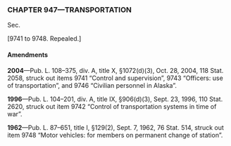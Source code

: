 ### **CHAPTER 947—TRANSPORTATION** ###

Sec.

[9741 to 9748. Repealed.]

#### Amendments ####

**2004**—Pub. L. 108–375, div. A, title X, §1072(d)(3), Oct. 28, 2004, 118 Stat. 2058, struck out items 9741 “Control and supervision”, 9743 “Officers: use of transportation”, and 9746 “Civilian personnel in Alaska”.

**1996**—Pub. L. 104–201, div. A, title IX, §906(d)(3), Sept. 23, 1996, 110 Stat. 2620, struck out item 9742 “Control of transportation systems in time of war”.

**1962**—Pub. L. 87–651, title I, §129(2), Sept. 7, 1962, 76 Stat. 514, struck out item 9748 “Motor vehicles: for members on permanent change of station”.